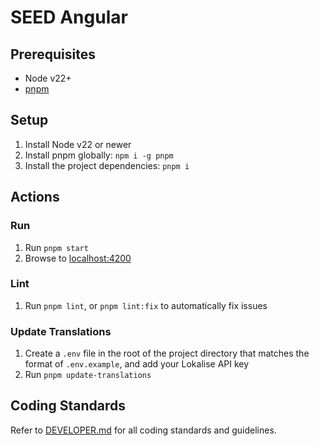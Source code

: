 # SEED Angular

## Prerequisites
- Node v22+
- [pnpm](https://pnpm.io/installation)

## Setup
1. Install Node v22 or newer
2. Install pnpm globally: `npm i -g pnpm`
3. Install the project dependencies: `pnpm i`

## Actions

### Run
1. Run `pnpm start`
2. Browse to [localhost:4200](http://localhost:4200)

### Lint
1. Run `pnpm lint`, or `pnpm lint:fix` to automatically fix issues

### Update Translations
1. Create a `.env` file in the root of the project directory that matches the format of `.env.example`, and add your Lokalise API key
2. Run `pnpm update-translations`

## Coding Standards
Refer to [DEVELOPER.md](DEVELOPER.md) for all coding standards and guidelines.
